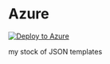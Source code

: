 # Azure

[![Deploy to Azure](http://azuredeploy.net/deploybutton.svg)](https://portal.azure.com/#create/Microsoft.Template/uri/https%3A%2F%2Fraw.githubusercontent.com%2Ffoxxhot%2FAzure%2Fmaster%2Fazuredeploy.json)



my stock of JSON templates

